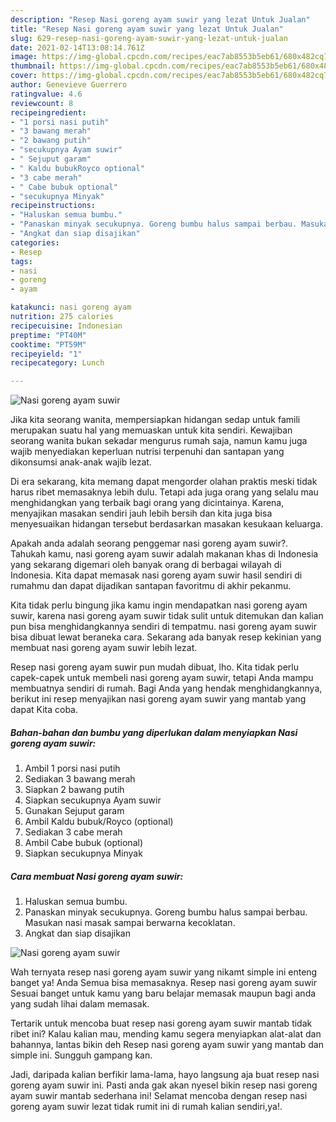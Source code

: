 ```yaml
---
description: "Resep Nasi goreng ayam suwir yang lezat Untuk Jualan"
title: "Resep Nasi goreng ayam suwir yang lezat Untuk Jualan"
slug: 629-resep-nasi-goreng-ayam-suwir-yang-lezat-untuk-jualan
date: 2021-02-14T13:08:14.761Z
image: https://img-global.cpcdn.com/recipes/eac7ab8553b5eb61/680x482cq70/nasi-goreng-ayam-suwir-foto-resep-utama.jpg
thumbnail: https://img-global.cpcdn.com/recipes/eac7ab8553b5eb61/680x482cq70/nasi-goreng-ayam-suwir-foto-resep-utama.jpg
cover: https://img-global.cpcdn.com/recipes/eac7ab8553b5eb61/680x482cq70/nasi-goreng-ayam-suwir-foto-resep-utama.jpg
author: Genevieve Guerrero
ratingvalue: 4.6
reviewcount: 8
recipeingredient:
- "1 porsi nasi putih"
- "3 bawang merah"
- "2 bawang putih"
- "secukupnya Ayam suwir"
- " Sejuput garam"
- " Kaldu bubukRoyco optional"
- "3 cabe merah"
- " Cabe bubuk optional"
- "secukupnya Minyak"
recipeinstructions:
- "Haluskan semua bumbu."
- "Panaskan minyak secukupnya. Goreng bumbu halus sampai berbau. Masukan nasi masak sampai berwarna kecoklatan."
- "Angkat dan siap disajikan"
categories:
- Resep
tags:
- nasi
- goreng
- ayam

katakunci: nasi goreng ayam 
nutrition: 275 calories
recipecuisine: Indonesian
preptime: "PT40M"
cooktime: "PT59M"
recipeyield: "1"
recipecategory: Lunch

---
```



![Nasi goreng ayam suwir](https://img-global.cpcdn.com/recipes/eac7ab8553b5eb61/680x482cq70/nasi-goreng-ayam-suwir-foto-resep-utama.jpg)

Jika kita seorang wanita, mempersiapkan hidangan sedap untuk famili merupakan suatu hal yang memuaskan untuk kita sendiri. Kewajiban seorang  wanita bukan sekadar mengurus rumah saja, namun kamu juga wajib menyediakan keperluan nutrisi terpenuhi dan santapan yang dikonsumsi anak-anak wajib lezat.

Di era  sekarang, kita memang dapat mengorder olahan praktis meski tidak harus ribet memasaknya lebih dulu. Tetapi ada juga orang yang selalu mau menghidangkan yang terbaik bagi orang yang dicintainya. Karena, menyajikan masakan sendiri jauh lebih bersih dan kita juga bisa menyesuaikan hidangan tersebut berdasarkan masakan kesukaan keluarga. 



Apakah anda adalah seorang penggemar nasi goreng ayam suwir?. Tahukah kamu, nasi goreng ayam suwir adalah makanan khas di Indonesia yang sekarang digemari oleh banyak orang di berbagai wilayah di Indonesia. Kita dapat memasak nasi goreng ayam suwir hasil sendiri di rumahmu dan dapat dijadikan santapan favoritmu di akhir pekanmu.

Kita tidak perlu bingung jika kamu ingin mendapatkan nasi goreng ayam suwir, karena nasi goreng ayam suwir tidak sulit untuk ditemukan dan kalian pun bisa menghidangkannya sendiri di tempatmu. nasi goreng ayam suwir bisa dibuat lewat beraneka cara. Sekarang ada banyak resep kekinian yang membuat nasi goreng ayam suwir lebih lezat.

Resep nasi goreng ayam suwir pun mudah dibuat, lho. Kita tidak perlu capek-capek untuk membeli nasi goreng ayam suwir, tetapi Anda mampu membuatnya sendiri di rumah. Bagi Anda yang hendak menghidangkannya, berikut ini resep menyajikan nasi goreng ayam suwir yang mantab yang dapat Kita coba.

<!--inarticleads1-->

##### Bahan-bahan dan bumbu yang diperlukan dalam menyiapkan Nasi goreng ayam suwir:

1. Ambil 1 porsi nasi putih
1. Sediakan 3 bawang merah
1. Siapkan 2 bawang putih
1. Siapkan secukupnya Ayam suwir
1. Gunakan  Sejuput garam
1. Ambil  Kaldu bubuk/Royco (optional)
1. Sediakan 3 cabe merah
1. Ambil  Cabe bubuk (optional)
1. Siapkan secukupnya Minyak




<!--inarticleads2-->

##### Cara membuat Nasi goreng ayam suwir:

1. Haluskan semua bumbu.
1. Panaskan minyak secukupnya. Goreng bumbu halus sampai berbau. Masukan nasi masak sampai berwarna kecoklatan.
1. Angkat dan siap disajikan
<img src="https://img-global.cpcdn.com/steps/1fcab0934b8f0b20/160x128cq70/nasi-goreng-ayam-suwir-langkah-memasak-3-foto.jpg" alt="Nasi goreng ayam suwir">



Wah ternyata resep nasi goreng ayam suwir yang nikamt simple ini enteng banget ya! Anda Semua bisa memasaknya. Resep nasi goreng ayam suwir Sesuai banget untuk kamu yang baru belajar memasak maupun bagi anda yang sudah lihai dalam memasak.

Tertarik untuk mencoba buat resep nasi goreng ayam suwir mantab tidak ribet ini? Kalau kalian mau, mending kamu segera menyiapkan alat-alat dan bahannya, lantas bikin deh Resep nasi goreng ayam suwir yang mantab dan simple ini. Sungguh gampang kan. 

Jadi, daripada kalian berfikir lama-lama, hayo langsung aja buat resep nasi goreng ayam suwir ini. Pasti anda gak akan nyesel bikin resep nasi goreng ayam suwir mantab sederhana ini! Selamat mencoba dengan resep nasi goreng ayam suwir lezat tidak rumit ini di rumah kalian sendiri,ya!.

